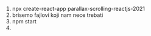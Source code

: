 1. npx create-react-app parallax-scrolling-reactjs-2021
2. brisemo fajlovi koji nam nece trebati
3. npm start
4. 